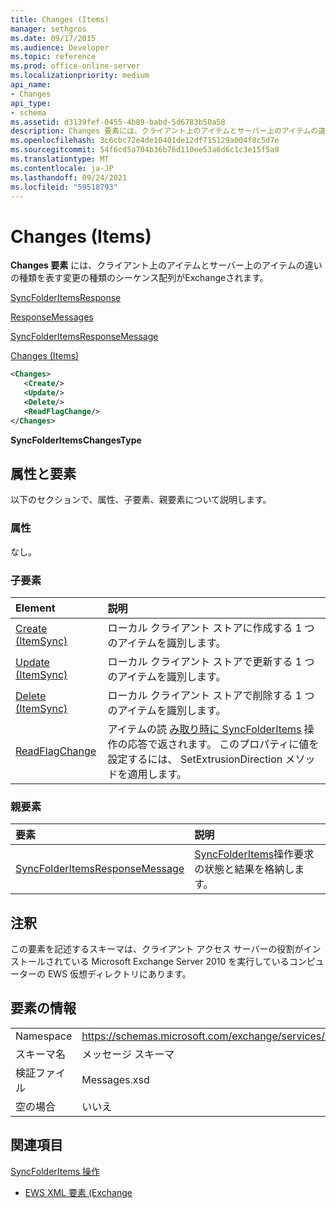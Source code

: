 ```yaml
---
title: Changes (Items)
manager: sethgros
ms.date: 09/17/2015
ms.audience: Developer
ms.topic: reference
ms.prod: office-online-server
ms.localizationpriority: medium
api_name:
- Changes
api_type:
- schema
ms.assetid: d3139fef-0455-4b89-babd-5d6783b50a58
description: Changes 要素には、クライアント上のアイテムとサーバー上のアイテムの違いの種類を表す変更の種類のシーケンス配列がExchangeされます。
ms.openlocfilehash: 3c6cbc72e4de10401de12df715129a004f8c5d7e
ms.sourcegitcommit: 54f6cd5a704b36b76d110ee53a6d6c1c3e15f5a9
ms.translationtype: MT
ms.contentlocale: ja-JP
ms.lasthandoff: 09/24/2021
ms.locfileid: "59518793"
---
```

# <a name="changes-items"></a>Changes (Items)

**Changes 要素** には、クライアント上のアイテムとサーバー上のアイテムの違いの種類を表す変更の種類のシーケンス配列がExchangeされます。 
  
[SyncFolderItemsResponse](syncfolderitemsresponse.md)
  
[ResponseMessages](responsemessages.md)
  
[SyncFolderItemsResponseMessage](syncfolderitemsresponsemessage.md)
  
[Changes (Items)](changes-items.md)
  
```xml
<Changes>
   <Create/>
   <Update/>
   <Delete/>
   <ReadFlagChange/>
</Changes>
```

 **SyncFolderItemsChangesType**
## <a name="attributes-and-elements"></a>属性と要素

以下のセクションで、属性、子要素、親要素について説明します。
  
### <a name="attributes"></a>属性

なし。
  
### <a name="child-elements"></a>子要素

|**Element**|**説明**|
|:-----|:-----|
|[Create (ItemSync)](create-itemsync.md) <br/> |ローカル クライアント ストアに作成する 1 つのアイテムを識別します。  <br/> |
|[Update (ItemSync)](update-itemsync.md) <br/> |ローカル クライアント ストアで更新する 1 つのアイテムを識別します。  <br/> |
|[Delete (ItemSync)](delete-itemsync.md) <br/> |ローカル クライアント ストアで削除する 1 つのアイテムを識別します。  <br/> |
|[ReadFlagChange](readflagchange.md) <br/> |アイテムの読 [み取り時に SyncFolderItems](syncfolderitems-operation.md) 操作の応答で返されます。 このプロパティに値を設定するには、 SetExtrusionDirection メソッドを適用します。  <br/> |
   
### <a name="parent-elements"></a>親要素

|**要素**|**説明**|
|:-----|:-----|
|[SyncFolderItemsResponseMessage](syncfolderitemsresponsemessage.md) <br/> |[SyncFolderItems](syncfolderitems-operation.md)操作要求の状態と結果を格納します。  <br/> |
   
## <a name="remarks"></a>注釈

この要素を記述するスキーマは、クライアント アクセス サーバーの役割がインストールされている Microsoft Exchange Server 2010 を実行しているコンピューターの EWS 仮想ディレクトリにあります。
  
## <a name="element-information"></a>要素の情報

|||
|:-----|:-----|
|Namespace  <br/> |https://schemas.microsoft.com/exchange/services/2006/messages  <br/> |
|スキーマ名  <br/> |メッセージ スキーマ  <br/> |
|検証ファイル  <br/> |Messages.xsd  <br/> |
|空の場合  <br/> |いいえ  <br/> |
   
## <a name="see-also"></a>関連項目



[SyncFolderItems 操作](syncfolderitems-operation.md)


- [EWS XML 要素 (Exchange](ews-xml-elements-in-exchange.md)

